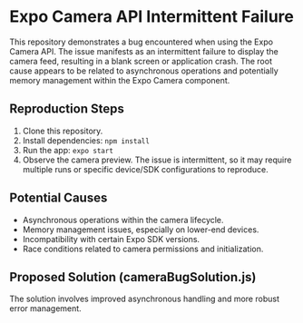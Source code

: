 # Expo Camera API Intermittent Failure

This repository demonstrates a bug encountered when using the Expo Camera API. The issue manifests as an intermittent failure to display the camera feed, resulting in a blank screen or application crash. The root cause appears to be related to asynchronous operations and potentially memory management within the Expo Camera component.

## Reproduction Steps

1. Clone this repository.
2. Install dependencies: `npm install`
3. Run the app: `expo start`
4. Observe the camera preview.  The issue is intermittent, so it may require multiple runs or specific device/SDK configurations to reproduce.

## Potential Causes

* Asynchronous operations within the camera lifecycle.
* Memory management issues, especially on lower-end devices.
* Incompatibility with certain Expo SDK versions.
* Race conditions related to camera permissions and initialization.

## Proposed Solution (cameraBugSolution.js)

The solution involves improved asynchronous handling and more robust error management.